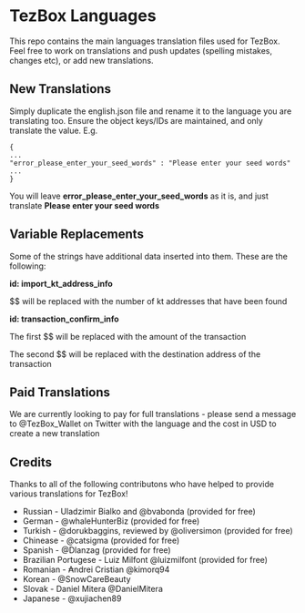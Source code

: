 # TezBox Languages

This repo contains the main languages translation files used for TezBox. Feel free to work on translations and push updates (spelling mistakes, changes etc), or add new translations.

## New Translations

Simply duplicate the english.json file and rename it to the language you are translating too. Ensure the object keys/IDs are maintained, and only translate the value. E.g.
```
{
...
"error_please_enter_your_seed_words" : "Please enter your seed words"
...
}
```

You will leave **error_please_enter_your_seed_words** as it is, and just translate **Please enter your seed words**

## Variable Replacements

Some of the strings have additional data inserted into them. These are the following:

**id: import_kt_address_info**

$$ will be replaced with the number of kt addresses that have been found

**id: transaction_confirm_info**

The first $$ will be replaced with the amount of the transaction

The second $$ will be replaced with the destination address of the transaction

## Paid Translations

We are currently looking to pay for full translations - please send a message to @TezBox_Wallet on Twitter with the language and the cost in USD to create a new translation

## Credits

Thanks to all of the following contributons who have helped to provide various translations for TezBox!

* Russian - Uladzimir Bialko and @bvabonda (provided for free)
* German - @whaleHunterBiz (provided for free)
* Turkish - @dorukbaggins, reviewed by @oliversimon (provided for free)
* Chinease - @catsigma (provided for free)
* Spanish - @Dlanzag (provided for free)
* Brazilian Portugese - Luiz Milfont  @luizmilfont (provided for free)
* Romanian - ₳ndrei Cristian @kimorq94
* Korean - @SnowCareBeauty
* Slovak - Daniel Mitera @DanielMitera
* Japanese - @xujiachen89
